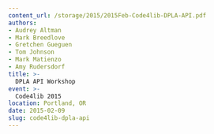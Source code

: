 ```yaml
---
content_url: /storage/2015/2015Feb-Code4lib-DPLA-API.pdf
authors:
- Audrey Altman
- Mark Breedlove
- Gretchen Gueguen
- Tom Johnson
- Mark Matienzo
- Amy Rudersdorf
title: >-
  DPLA API Workshop
event: >-
  Code4lib 2015
location: Portland, OR
date: 2015-02-09
slug: code4lib-dpla-api
---
```

